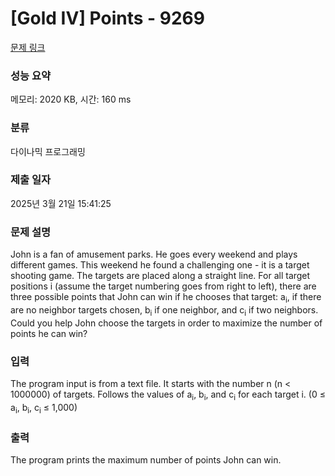 # [Gold IV] Points - 9269 

[문제 링크](https://www.acmicpc.net/problem/9269) 

### 성능 요약

메모리: 2020 KB, 시간: 160 ms

### 분류

다이나믹 프로그래밍

### 제출 일자

2025년 3월 21일 15:41:25

### 문제 설명

<p>John is a fan of amusement parks. He goes every weekend and plays different games. This weekend he found a challenging one - it is a target shooting game. The targets are placed along a straight line. For all target positions i (assume the target numbering goes from right to left), there are three possible points that John can win if he chooses that target: a<sub>i</sub>, if there are no neighbor targets chosen, b<sub>i</sub> if one neighbor, and c<sub>i</sub> if two neighbors. Could you help John choose the targets in order to maximize the number of points he can win?</p>

### 입력 

 <p>The program input is from a text file. It starts with the number n (n < 1000000) of targets. Follows the values of a<sub>i</sub>, b<sub>i</sub>, and c<sub>i</sub> for each target i. (0 ≤ a<sub>i</sub>, b<sub>i</sub>, c<sub>i</sub> ≤ 1,000)</p>

### 출력 

 <p>The program prints the maximum number of points John can win.</p>

